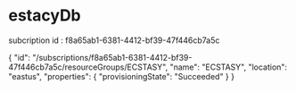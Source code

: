 # estacyDb
subcription id : f8a65ab1-6381-4412-bf39-47f446cb7a5c

{
    "id": "/subscriptions/f8a65ab1-6381-4412-bf39-47f446cb7a5c/resourceGroups/ECSTASY",
    "name": "ECSTASY",
    "location": "eastus",
    "properties": {
        "provisioningState": "Succeeded"
    }
}
